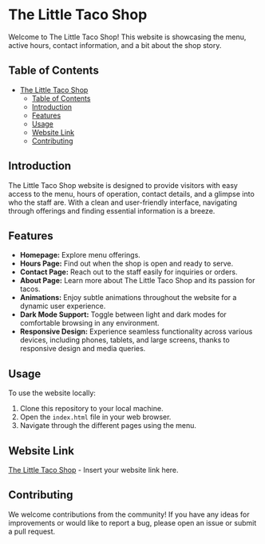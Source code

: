 # The Little Taco Shop

Welcome to The Little Taco Shop! This website is showcasing the menu, active hours, contact information, and a bit about the shop story.

## Table of Contents
- [The Little Taco Shop](#the-little-taco-shop)
  - [Table of Contents](#table-of-contents)
  - [Introduction](#introduction)
  - [Features](#features)
  - [Usage](#usage)
  - [Website Link](#website-link)
  - [Contributing](#contributing)

## Introduction

The Little Taco Shop website is designed to provide visitors with easy access to the menu, hours of operation, contact details, and a glimpse into who the staff are. With a clean and user-friendly interface, navigating through offerings and finding essential information is a breeze.

## Features

- **Homepage:** Explore menu offerings.
- **Hours Page:** Find out when the shop is open and ready to serve.
- **Contact Page:** Reach out to the staff easily for inquiries or orders.
- **About Page:** Learn more about The Little Taco Shop and its passion for tacos.
- **Animations:** Enjoy subtle animations throughout the website for a dynamic user experience.
- **Dark Mode Support:** Toggle between light and dark modes for comfortable browsing in any environment.
- **Responsive Design:** Experience seamless functionality across various devices, including phones, tablets, and large screens, thanks to responsive design and media queries.

## Usage

To use the website locally:

1. Clone this repository to your local machine.
2. Open the `index.html` file in your web browser.
3. Navigate through the different pages using the menu.

## Website Link

[The Little Taco Shop](#) - Insert your website link here.

## Contributing

We welcome contributions from the community! If you have any ideas for improvements or would like to report a bug, please open an issue or submit a pull request.
